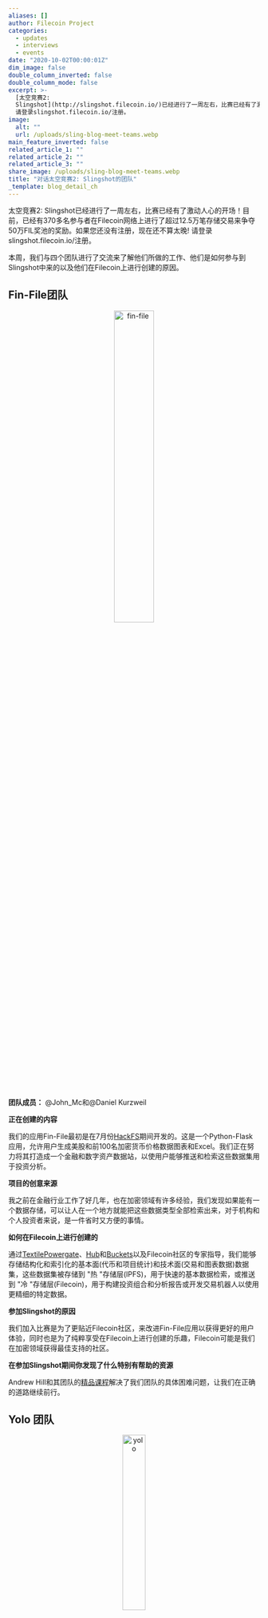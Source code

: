```yaml
---
aliases: []
author: Filecoin Project
categories:
  - updates
  - interviews
  - events
date: "2020-10-02T00:00:01Z"
dim_image: false
double_column_inverted: false
double_column_mode: false
excerpt: >-
  [太空竞赛2:
  Slingshot](http://slingshot.filecoin.io/)已经进行了一周左右，比赛已经有了激动人心的开场！目前，已经有370多名参与者在Filecoin网络上进行了超过12.5万笔存储交易来争夺50万FIL奖池的奖励。如果您还没有注册，现在还不算太晚!
  请登录slingshot.filecoin.io/注册。
image:
  alt: ""
  url: /uploads/sling-blog-meet-teams.webp
main_feature_inverted: false
related_article_1: ""
related_article_2: ""
related_article_3: ""
share_image: /uploads/sling-blog-meet-teams.webp
title: "对话太空竞赛2: Slingshot的团队"
_template: blog_detail_ch
---
```


太空竞赛2: Slingshot已经进行了一周左右，比赛已经有了激动人心的开场！目前，已经有370多名参与者在Filecoin网络上进行了超过12.5万笔存储交易来争夺50万FIL奖池的奖励。如果您还没有注册，现在还不算太晚! 请登录slingshot.filecoin.io/注册。

本周，我们与四个团队进行了交流来了解他们所做的工作、他们是如何参与到Slingshot中来的以及他们在Filecoin上进行创建的原因。

## Fin-File团队

<div style="text-align:center">
  <image width="40%" src="/vintage/images/blog/fin-file.png" alt="fin-file">
</div>

**团队成员：** @John_Mc和@Daniel Kurzweil

**正在创建的内容**

我们的应用Fin-File最初是在7月份[HackFS](https://hackfs.com/)期间开发的。这是一个Python-Flask应用，允许用户生成美股和前100名加密货币价格数据图表和Excel。我们正在努力将其打造成一个金融和数字资产数据站，以使用户能够推送和检索这些数据集用于投资分析。

**项目的创意来源**

我之前在金融行业工作了好几年，也在加密领域有许多经验，我们发现如果能有一个数据存储，可以让人在一个地方就能把这些数据类型全部检索出来，对于机构和个人投资者来说，是一件省时又方便的事情。

**如何在Filecoin上进行创建的**

通过[Textile](http://textile.io/)[Powergate](https://docs.textile.io/powergate/)、[Hub](https://docs.textile.io/hub/)和[Buckets](https://docs.textile.io/buckets/)以及Filecoin社区的专家指导，我们能够存储结构化和索引化的基本面(代币和项目统计)和技术面(交易和图表数据)数据集，这些数据集被存储到 "热 "存储层(IPFS)，用于快速的基本数据检索，或推送到 "冷 "存储层(Filecoin)，用于构建投资组合和分析报告或开发交易机器人以使用更精细的特定数据。

**参加Slingshot的原因**

我们加入比赛是为了更贴近Filecoin社区，来改进Fin-File应用以获得更好的用户体验，同时也是为了纯粹享受在Filecoin上进行创建的乐趣，Filecoin可能是我们在加密领域获得最佳支持的社区。

**在参加Slingshot期间你发现了什么特别有帮助的资源**

Andrew Hill和其团队的[精品课程](https://www.youtube.com/watch?v=Id4SRT9_2CM&feature=youtu.be&ab_channel=Filecoin)解决了我们团队的具体困难问题，让我们在正确的道路继续前行。

## Yolo 团队

<div style="text-align:center">
  <image width="30%" src="/vintage/images/blog/yolo.png" alt="yolo">
</div>

**团队成员：** @Max

**正在创建的内容**

Yolo使用Filecoin和IPFS以分布式的方式存储图像数据集。这些数据旨在帮助开发机器学习和人工智能模型。我们计划使用Powergate来存储公开图像数据集，我们将继续丰富和改进它，使其成为任何人都可以使用的分布式数据集。有图片的用户可以上传图片进行贡献。在这些图片被审核通过后，他们会获得代币奖励（未来）。

**项目的创意来源**

这个想法是受我之前使用深度学习进行图像识别的启发。我们发现，不断训练数据是人工智能模型性能的关键，但现在大部分数据大多掌握在Facebook、Twitter、微信和微博等巨鲸型中心化科技公司手中。用户贡献了大量的数据，但他们得到的回报却非常小。我们相信，由成千上万的人建立的分布式存储图像数据集将改变这种现状，相信Filecoin将实现这种改变。

**你是如何与 Filecoin进行集成的**

在我们的项目中，我们将Filecoin网络作为冷存储层把数据存储在上面。我们从Filecoin检索数据，并将这些数据缓存在IPFS上。我们基于公开图像数据集创建了Yolo，这些数据集中都是带标签的图片。

**参加Slingshot的原因**

我们相信Filecoin是下一波Web3的独角兽项目，我们必须加入到这个生态中参与未来的发展。

**告诉我们有关你的项目的细节以及你是如何使用Filecoin的**

我正在做Slingshot Scavenger Hunt，这是一个游戏，参与者可从Filecoin中检索数据，并将数据添加到Filecoin中，然后基于维基百科的一小部分子集，协作扩展 "知识图谱"。目前这只是短期小项目，所以目前还没有任何游戏用户界面。

最初，我存储了一个从Kiwix离线维基百科项目建立的 "简单英语 "维基百科的版本，它最初是为Datpedia项目编译的。我把它分成了697块，每块约5MB。然后，选择较小的文件来演示从网页浏览器，甚至可以从手机上进行检索和存储。目前我可以从存储在Filecoin上的分块文件中检索各种网页。我将部署几个具有限制的Filecoin节点供玩家使用——每个玩家都会有一个独立的钱包。

**你目前的进展如何**

目前我投入了大部分精力在开发脚本上，以发现网络中活跃的矿工、自动存储每个块的足够数目副本的脚本，以便在应用程序中检索。我没有使用Powergate，所以我需要自己创建这个功能。

**这个游戏的创意来源是什么**

我之前在协议实验室的Filecoin团队工作，负责构建Lotus JS的客户端库以通过JavaScript与Lotus JSON-RPC APIs对话。我希望有一个很棒的demo来展示在网页内使用原始API（类似Powergate的东西）的可能性。

我参加Slingshot主要是为了体验和接触社区。我想有兴趣尝试Slingshot应用的人会喜欢并了解这个游戏。

## [Decentralized Docker Hub](https://github.com/viraja1/decentralized_docker_hub) 团队

<div style="text-align:center">
  <image width="30%" src="/vintage/images/blog/decentralized-docker-hub.png" alt="Decentralized Docker Hub">
</div>

**团队成员：** @viraj

**告诉我们有关你的项目的细节**

通过分布式Docker Hub，你可以轻松地从IPFS和Filecoin上传和获取Docker镜像。它由Powergate提供支持，还支持ENS域名。分布式Docker Hub利用IPFS进行热存储，利用Filecoin进行冷存储。

我认为，我们需要一种替代中心化Docker私有镜像仓库的方法。依靠一个单一、中心化的Docker镜像来源是有风险的，因为如果一个镜像被删除，它将影响所有依赖此镜像的关系文件。

**是什么激发了你参与Slingshot**

Slingshot提供了一个在Filecoin主网启动前测试整个流程的机会。而存储在Filecoi测试网上的Docker镜像也将在Filecoin主网上线。很高兴看到Filecoin生态在临近主网发布时，不断在打造易用的产品。

**你在Slingshot社区发现了什么有帮助的建议**

在线课程和社区支持对我来说都非常有用。我发现 Textile 团队对我的帮助特别大。Slack群组中的讨论（例如#slingshot、#powergate用户、#buckets用户）为我遇到的各种问题提供了支持。

## 快来参与Slingshot

SR2 Slingshot是一个社区竞赛，以奖励在Filecoin网络上存储真实、有价值、有用的数据。我们受到那些在Filecoin上存储大型、文化或科学价值数据集的项目的启发，您存储数据越多，获取的FIL就越多!

竞赛才刚拉开序幕，欢迎大家踊跃报名！今天就到[slingshot.filecoin.io/注册](https://slingshot.filecoin.io/)报名吧。
